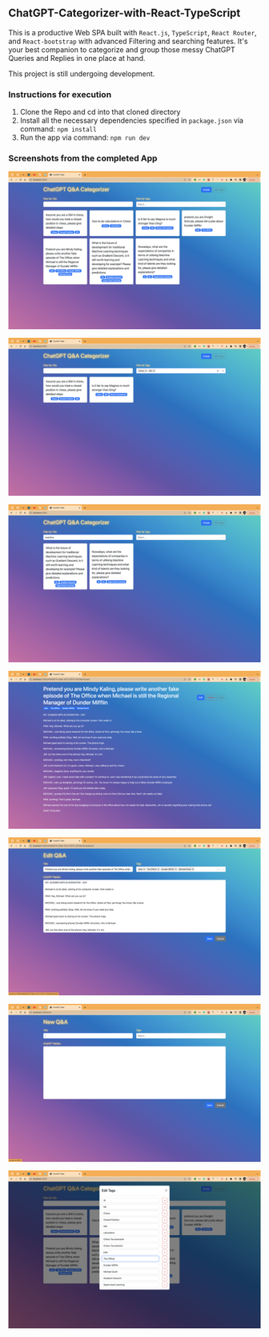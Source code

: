 ## ChatGPT-Categorizer-with-React-TypeScript
This is a productive Web SPA built with `React.js`, `TypeScript`, `React Router`, and `React-bootstrap` with advanced Filtering and searching features. It's your best companion to categorize and group those messy ChatGPT Queries and Replies in one place at hand.

This project is still undergoing development.

### Instructions for execution
1. Clone the Repo and cd into that cloned directory
2. Install all the necessary dependencies specified in `package.json` via command:
`npm install`
3. Run the app via command: `npm run dev`

### Screenshots from the completed App
![Test image](https://github.com/HarveyYifanLi/ChatGPT-Categorizer-with-React-TypeScript/blob/main/images/main-page-all.png)

![Test image](https://github.com/HarveyYifanLi/ChatGPT-Categorizer-with-React-TypeScript/blob/main/images/main-page-tags.png)

![Test image](https://github.com/HarveyYifanLi/ChatGPT-Categorizer-with-React-TypeScript/blob/main/images/main-page-title.png)

![Test image](https://github.com/HarveyYifanLi/ChatGPT-Categorizer-with-React-TypeScript/blob/main/images/QnA.png)

![Test image](https://github.com/HarveyYifanLi/ChatGPT-Categorizer-with-React-TypeScript/blob/main/images/EditQnA.png)

![Test image](https://github.com/HarveyYifanLi/ChatGPT-Categorizer-with-React-TypeScript/blob/main/images/NewQnA.png)

![Test image](https://github.com/HarveyYifanLi/ChatGPT-Categorizer-with-React-TypeScript/blob/main/images/EditTags.png)
